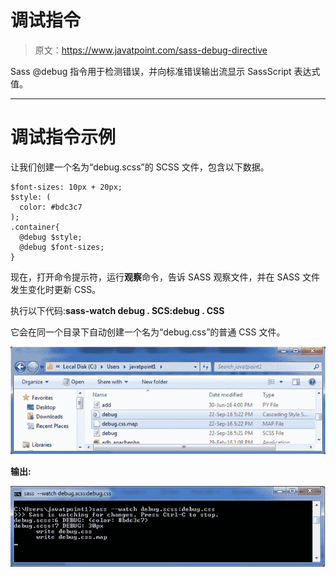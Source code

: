 # 调试指令

> 原文：<https://www.javatpoint.com/sass-debug-directive>

Sass @debug 指令用于检测错误，并向标准错误输出流显示 SassScript 表达式值。

* * *

# 调试指令示例

让我们创建一个名为“debug.scss”的 SCSS 文件，包含以下数据。

```
$font-sizes: 10px + 20px;
$style: (
  color: #bdc3c7
);
.container{
  @debug $style;
  @debug $font-sizes;
} 

```

现在，打开命令提示符，运行**观察**命令，告诉 SASS 观察文件，并在 SASS 文件发生变化时更新 CSS。

执行以下代码:**sass-watch debug . SCS:debug . CSS**

它会在同一个目录下自动创建一个名为“debug.css”的普通 CSS 文件。

![debug-directive1](img/429e19acd9c7c14771523816d331f628.png)

**输出:**

![debug-directive2](img/3f6d9d213371a7aa93f1fb57f570aec8.png)